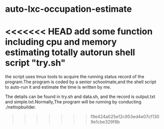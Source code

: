 # auto-lxc-occupation-estimate
<<<<<<< HEAD
add some function including cpu and memory estimating
totally autorun shell script "try.sh"
=======

the script uses tmux tools to acquire the running status record of the program.The program is coded by a senior schoolmate,and the shell script to auto-run it and estimate the time is written by me.

The details can be found in try.sh and data.sh, and the record is output.txt and simple.txt.Normally,The program will be running by conducting ./nettopbuilder.

>>>>>>> f9e424a025e12c953ed4e07cf1309e1cbe329f8b
